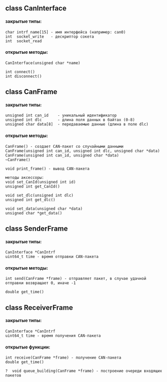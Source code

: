 class CanInterface
---
#### закрытые типы:
    char intrf_name[15] - имя интерфейса (например: can0)
    int  socket_write   - дескриптор сокета
    int  socket_read    
#### открытые методы:
    CanInterface(unsigned char *name)
    
    int connect() 
    int disconnect()


class CanFrame
---
#### закрытые типы:
    unsigned int can_id    - уникальный идентификатор
    unsigned int dlc       - длина поля данных в байтах (0-8)
    unsigned char data[8]  - передаваемые данные (длина в поле dlc)

#### открытые методы:
    CanFrame() - создает CAN-пакет со случайными данными
    CanFrame(unsigned int can_id, unsigned int dlc, unsigned char *data)
    CanFrame(unsigned int can_id, unsigned char *data)
    ~CanFrame()
    
    void print_frame() - вывод CAN-пакета
    
    методы аксессоры:
    void set_CanId(unsigned int id)
    unsigned int get_CanId()
    
    void set_dlc(unsigned int dlc)
    unsigned int get_dlc()
    
    void set_data(unsigned char *data)
    unsigned char *get_data()

    
class SenderFrame 
---
#### закрытые типы:
    CanInterface *CanIntrf
    uint64_t time - время отправки CAN-пакета
#### открытые методы:
    int send(CanFrame *frame) - отправляет пакет, в случае удачной отправки возвращает 0, иначе -1

    double get_time()



class ReceiverFrame
---
#### закрытые типы:
    CanInterface *CanIntrf
    uint64_t time - время получения CAN-пакета
#### открытые функции:
    int receive(CanFrame *frame) - получение CAN-пакета
    double get_time()
    
    ?  void queue_building(CanFrame *frame) - построение очереди входящих пакетов

   
    
